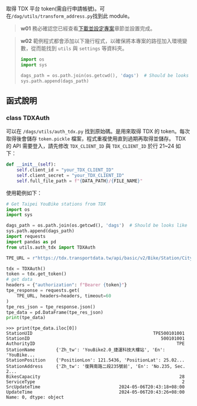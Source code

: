 

取得 TDX 平台 token(需自行申請帳號)。可在`/dag/utils/transform_address.py`找到此 module。

> **w01**
> 務必確認您已經查看[下載並設定專案](/data-end/project-setup)章節並設置完成。

> **w02**
> 範例程式都會添加以下幾行程式，以確保將本專案的路徑加入環境變數，從而能找到 `utils` 與 `settings` 等資料夾。
>
> ```python
> import os
> import sys
>
> dags_path = os.path.join(os.getcwd(), 'dags')  # Should be looks like '.../dags'
> sys.path.append(dags_path)
> ```

## 函式說明

### class TDXAuth

可以在 `/dags/utils/auth_tdx.py` 找到原始碼。是用來取得 TDX 的 token。每次取得後會儲存 `token.pickle` 檔案，程式重複使用直到過期再取得並儲存。
TDX 的 API 需要登入，請先修改 `TDX_CLIENT_ID` 與 `TDX_CLIENT_ID` 於行 21~24 如下：

```python
def __init__(self):
    self.client_id = "your_TDX_CLIENT_ID"
    self.client_secret = "your_TDX_CLIENT_ID"
    self.full_file_path = f"{DATA_PATH}/{FILE_NAME}"
```

使用範例如下：

```python
# Get Taipei YouBike stations from TDX
import os
import sys

dags_path = os.path.join(os.getcwd(), 'dags')  # Should be looks like '.../dags'
sys.path.append(dags_path)
import requests
import pandas as pd
from utils.auth_tdx import TDXAuth

TPE_URL = r"https://tdx.transportdata.tw/api/basic/v2/Bike/Station/City/Taipei?%24format=JSON"

tdx = TDXAuth()
token = tdx.get_token()
# get data
headers = {"authorization": f"Bearer {token}"}
tpe_response = requests.get(
    TPE_URL, headers=headers, timeout=60
)
tpe_res_json = tpe_response.json()
tpe_data = pd.DataFrame(tpe_res_json)
print(tpe_data)
```

```
>>> print(tpe_data.iloc[0])
StationUID                                              TPE500101001
StationID                                                  500101001
AuthorityID                                                      TPE
StationName        {'Zh_tw': 'YouBike2.0_捷運科技大樓站', 'En': 'YouBike...
StationPosition    {'PositionLon': 121.5436, 'PositionLat': 25.02...
StationAddress     {'Zh_tw': '復興南路二段235號前', 'En': 'No.235, Sec. 2...
BikesCapacity                                                     28
ServiceType                                                        2
SrcUpdateTime                              2024-05-06T20:43:18+08:00
UpdateTime                                 2024-05-06T20:43:26+08:00
Name: 0, dtype: object
```
